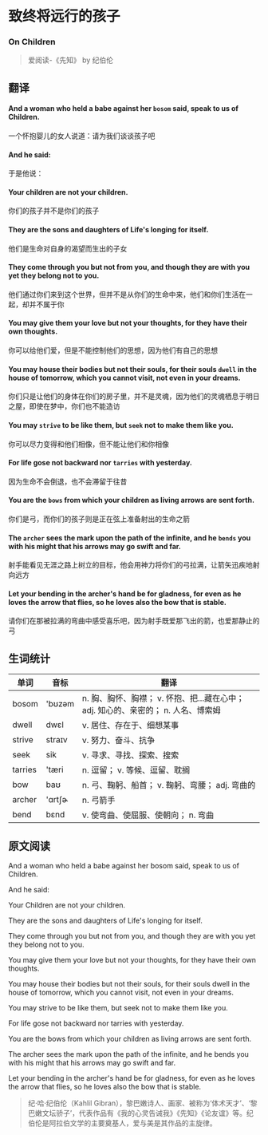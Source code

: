 # 致终将远行的孩子
### On Children
>爱阅读-《先知》 by 纪伯伦

## 翻译
#### And a woman who held a babe against her `bosom` said, speak to us of Children.
一个怀抱婴儿的女人说道：请为我们谈谈孩子吧
#### And he said:
于是他说：
#### Your children are not your children.
你们的孩子并不是你们的孩子
#### They are the sons and daughters of Life's longing for itself.
他们是生命对自身的渴望而生出的子女
#### They come through you but not from you, and though they are with you yet they belong not to you.
他们通过你们来到这个世界，但并不是从你们的生命中来，他们和你们生活在一起，却并不属于你
#### You may give them your love but not your thoughts, for they have their own thoughts.
你可以给他们爱，但是不能控制他们的思想，因为他们有自己的思想
#### You may house their bodies but not their souls, for their souls `dwell` in the house of tomorrow, which you cannot visit, not even in your dreams.
你们只是让他们的身体在你们的房子里，并不是灵魂，因为他们的灵魂栖息于明日之屋，即使在梦中，你们也不能造访
#### You may `strive` to be like them, but `seek` not to make them like you.
你可以尽力变得和他们相像，但不能让他们和你相像
#### For life gose not backward nor `tarries` with yesterday.
因为生命不会倒退，也不会滞留于往昔
#### You are the `bows` from which your children as living arrows are sent forth.
你们是弓，而你们的孩子则是正在弦上准备射出的生命之箭
#### The `archer` sees the mark upon the path of the infinite, and he `bends` you with his might that his arrows may go swift and far.
射手能看见无涯之路上树立的目标，他会用神力将你们的弓拉满，让箭矢迅疾地射向远方
#### Let your bending in the archer's hand be for gladness, for even as he loves the arrow that flies, so he loves also the bow that is stable.
请你们在那被拉满的弯曲中感受喜乐吧，因为射手既爱那飞出的箭，也爱那静止的弓


## 生词统计
| 单词 | 音标 | 翻译
|-|-|-|
| bosom | 'bʊzəm | n. 胸、胸怀、胸襟； v. 怀抱、把...藏在心中； adj. 知心的、亲密的； n. 人名、博索姆 |
| dwell | dwɛl | v. 居住、存在于、细想某事 |
| strive | straɪv | v. 努力、奋斗、抗争 |
| seek | sik | v. 寻求、寻找、探索、搜索 |
| tarries | 'tæri | n. 逗留； v. 等候、逗留、耽搁 |
| bow | baʊ | n. 弓、鞠躬、船首； v. 鞠躬、弯腰； adj. 弯曲的 |
| archer | 'ɑrtʃɚ | n. 弓箭手 |
| bend | bɛnd | v. 使弯曲、使屈服、使朝向； n. 弯曲 |

## 原文阅读
And a woman who held a babe against her bosom said, speak to us of Children.

And he said:

Your Children are not your children.

They are the sons and daughters of Life's longing for itself.

They come through you but not from you, and though they are with you yet they belong not to you.

You may give them your love but not your thoughts, for they have their own thoughts.

You may house their bodies but not their souls, for their souls dwell in the house of tomorrow, which you cannot visit, not even in your dreams.

You may strive to be like them, but seek not to make them like you.

For life gose not backward nor tarries with yesterday.

You are the bows from which your children as living arrows are sent forth.

The archer sees the mark upon the path of the infinite, and he bends you with his might that his arrows may go swift and far.

Let your bending in the archer's hand be for gladness, for even as he loves the arrow that flies, so he loves also the bow that is stable.

>纪·哈·纪伯伦（Kahlil Gibran），黎巴嫩诗人、画家、被称为‘体术天才’、‘黎巴嫩文坛骄子’，代表作品有《我的心灵告诫我》《先知》《论友谊》等。纪伯伦是阿拉伯文学的主要奠基人，爱与美是其作品的主旋律。

<src-rtyAudio :src="'https://rtyxmd.gitee.io/rtyresources2019/2019-January/On Children.mp3'"></src-rtyAudio>